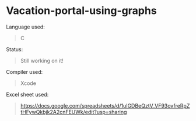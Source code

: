 # Vacation-portal-using-graphs


Language used:
> C

Status:
> Still working on it!

Compiler used:
> Xcode

Excel sheet used:
>https://docs.google.com/spreadsheets/d/1uIGDBeQztV_VF93ovfreRpZtHFywQkbjk2A2cnFEUWk/edit?usp=sharing
